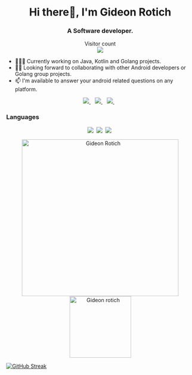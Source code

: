 <h1 align="center">Hi there👋, I'm Gideon Rotich</h1>

<h3 align="center">A Software developer.</h3>
<p align="center"> 
  Visitor count<br>
  <img src="https://profile-counter.glitch.me/GideonRotich/count.svg" />
</p>

- 👨🏾‍💻 Currently working on Java, Kotlin and Golang projects.
- ✌🏾 Looking forward to collaborating with other Android developers or Golang group projects.
- 📫 I'm available to answer your android related questions on any platform.
  

 <p align="center"> 
 <a href="https://twitter.com/rotichgiddyk">
    <img src="https://img.shields.io/badge/Twitter-1DA1F2?style=for-the-badge&logo=twitter&logoColor=white" />    
  </a>&nbsp;&nbsp;
 <a href="https://www.linkedin.com/in/gideon-rotich-3761a61b3">
    <img src="https://img.shields.io/badge/linkedin-%230077B5.svg?&style=for-the-badge&logo=linkedin&logoColor=white" />
  </a>&nbsp;&nbsp;
  <a href="giddyrotich433@gmail.com">
    <img src="https://img.shields.io/badge/Gmail-D14836?style=for-the-badge&logo=gmail&logoColor=white" />
  </a>&nbsp;&nbsp;
 </p>

 ### Languages

 <p align="center">
<img  src="https://img.shields.io/badge/Kotlin-8382E3?style=for-the-badge&logo=kotlin&logoColor=white">&nbsp;
<img  src="https://img.shields.io/badge/Go-29BEB0?style=for-the-badge&logo=go&logoColor=white">&nbsp;
<img  src="https://img.shields.io/badge/Java-E56F08?style=for-the-badge&logo=java&logoColor=white">&nbsp;
</p>

<p align="center"> 
    <img src="https://github-readme-stats.vercel.app/api?username=GideonRotich&count_private=true&show_icons=true&theme=dark" alt="Gideon Rotich" width="420"/> 
    <img src="https://github-readme-stats.vercel.app/api/top-langs/?username=GideonRotich&hide=html&langs_count=8&layout=compact&theme=dark" alt="Gideon rotich" height="165" />
 </p>
 
 [![GitHub Streak](https://github-readme-streak-stats.herokuapp.com/?user=Jebitok-dev&theme=dark)](https://git.io/streak-stats) 
<!--


Here are some ideas to get you started:
 
 ### Now Playing - Spotify 🎧
 
 <p align="center">            
<a href="https://spotify-github-profile.vercel.app/api/view?uid=1p20tdscg7k4zx7fxnpvfpijg&redirect=true">
  <img align="center" src="https://spotify-github-profile.vercel.app/api/view?uid=1p20tdscg7k4zx7fxnpvfpijg&cover_image=true&theme=default&bar_color=53b14f&bar_color_cover=true"/>
</a>
</p>

